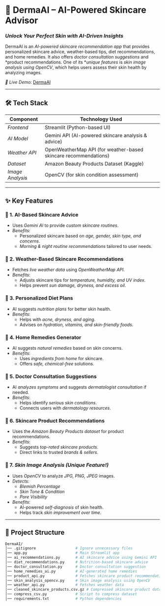 # 🌿 DermaAI – AI-Powered Skincare Advisor  

### *Unlock Your Perfect Skin with AI-Driven Insights*  

DermaAI is an *AI-powered skincare recommendation app* that provides personalized skincare advice, weather-based tips, diet recommendations, and home remedies. It also offers *doctor consultation suggestions* and *product recommendations. One of its **unique features* is *skin image analysis using OpenCV*, which helps users assess their skin health by analyzing images.  

*🔗 Live Demo:* [DermaAI](https://dermaai.streamlit.app)  

---

## 🛠 Tech Stack  

| Component          | Technology Used                                  |
|--------------------|--------------------------------------------------|
| *Frontend*       | Streamlit (Python-based UI)                      |
| *AI Model*       | Gemini API (AI-powered skincare analysis & advice) |
| *Weather API*    | OpenWeatherMap API (for weather-based skincare recommendations) |
| *Dataset*        | Amazon Beauty Products Dataset (Kaggle)         |
| *Image Analysis* | OpenCV (for skin condition assessment)           |

---

## ✨ Key Features  

### 🔹 1. AI-Based Skincare Advice  
- Uses *Gemini AI* to provide *custom skincare routines*.  
- *Benefits*:  
  - Personalized skincare based on *age, gender, skin type, and concerns*.  
  - *Morning & night routine recommendations* tailored to user needs.  

### 🔹 2. Weather-Based Skincare Recommendations  
- Fetches *live weather data* using *OpenWeatherMap API*.  
- *Benefits*:  
  - Adjusts skincare tips for *temperature, humidity, and UV index*.  
  - Helps prevent *sun damage, dryness, and excess oil*.  

### 🔹 3. Personalized Diet Plans  
- AI suggests *nutrition plans* for better skin health.  
- *Benefits*:  
  - Helps with *acne, dryness, and aging*.  
  - Advises on *hydration, vitamins, and skin-friendly foods*.  

### 🔹 4. Home Remedies Generator  
- AI suggests *natural remedies* based on skin concerns.  
- *Benefits*:  
  - Uses *ingredients from home* for skincare.  
  - Offers *safe, chemical-free* solutions.  

### 🔹 5. Doctor Consultation Suggestions  
- AI *analyzes symptoms* and suggests *dermatologist consultation* if needed.  
- *Benefits*:  
  - Helps identify *serious skin conditions*.  
  - Connects users with *dermatology resources*.  

### 🔹 6. Skincare Product Recommendations  
- Uses the *Amazon Beauty Products dataset* for product recommendations.  
- *Benefits*:  
  - Suggests *top-rated skincare products*.  
  - Direct links to trusted *brands & sellers*.  

### 🔹 7. *Skin Image Analysis (Unique Feature!)*  
- Uses *OpenCV* to analyze *JPG, PNG, JPEG* images.  
- *Detects:*  
  - *Blemish Percentage*  
  - *Skin Tone & Condition*  
  - *Pore Visibility*  
- *Benefits*:  
  - AI-powered *self-diagnosis* of skin health.  
  - Helps track *skin improvement over time*.  

---

## 📂 Project Structure

```bash
DermaAI/
│── .gitignore                  # Ignore unnecessary files
│── app.py                      # Main Streamlit app
│── ai_recommendations.py       # AI skincare advice using Gemini API
│── diet_recommendations.py     # Nutrition-based skincare advice
│── doctor_consultation.py      # Doctor consultation suggestion
│── home_remedies_ai.py         # AI-generated home remedies
│── product_api.py              # Fetches skincare product recommendations
│── skin_analysis_opencv.py     # Skin image analysis using OpenCV
│── weather_api.py              # Fetches weather data
│── cleaned_skincare_products.csv.gz # Compressed skincare product dataset
│── compress_csv.py             # Script to compress dataset
│── requirements.txt            # Python dependencies
